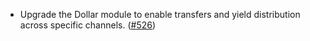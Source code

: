 - Upgrade the Dollar module to enable transfers and yield distribution across specific channels. ([#526](https://github.com/noble-assets/noble/pull/526))
